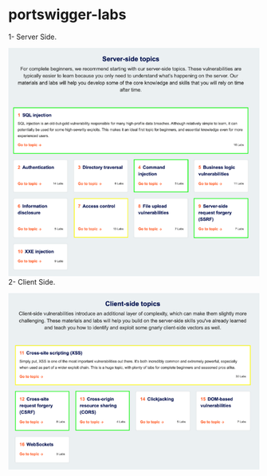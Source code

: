 # portswigger-labs

1- Server Side.
<br />

![server-side](screenshots/1.png)
<br />
2- Client Side.
<br />

![client-side](screenshots/2.png)
<br />